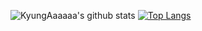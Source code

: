 
<!--### KyungAh [![Hits](https://hits.seeyoufarm.com/api/count/incr/badge.svg?url=https%3A%2F%2Fgithub.com%2FKyungAaaaaa&count_bg=%23929292&title_bg=%23FF2A62&icon=&icon_color=%23E7E7E7&title=hits&edge_flat=false)](https://hits.seeyoufarm.com)-->

![KyungAaaaaa's github stats](https://github-readme-stats.vercel.app/api?username=KyungAaaaaa&theme=dracula&show_icons=true)
[![Top Langs](https://github-readme-stats.vercel.app/api/top-langs/?username=KyungAaaaaa&theme=dracula&layout=compact&exclude_repo=github-readme-stats,KyungAaaaaa.github.io)](https://github.com/anuraghazra/github-readme-stats)
<!--
**KyungAaaaaa/KyungAaaaaa** is a ✨ _special_ ✨ repository because its `README.md` (this file) appears on your GitHub profile.

Here are some ideas to get you started:

- 🔭 I’m currently working on ...
- 🌱 I’m currently learning ...
- 👯 I’m looking to collaborate on ...
- 🤔 I’m looking for help with ...
- 💬 Ask me about ...
- 📫 How to reach me: ...
- 😄 Pronouns: ...
- ⚡ Fun fact: ...
-->

